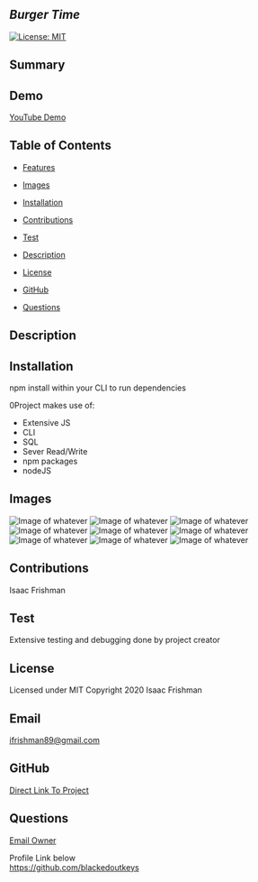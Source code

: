 
  
  ## *Burger Time*
  
  [![License: MIT](https://img.shields.io/badge/License-MIT-yellow.svg)](https://opensource.org/licenses/MIT)
  

  ## Summary


## Demo

  [YouTube Demo]()

 ## Table of Contents

  * [Features](#Features) <br>

  * [Images](#Images) <br>

  * [Installation](#Installation) <br>

  * [Contributions](#Contributions) <br>

  * [Test](#Test) <br>

  * [Description](#Description) <br>

  * [License](#License) <br>

  * [GitHub](#Github) <br>

  * [Questions](#Questions) <br>


  ## Description
  


  ## Installation
  npm install within your CLI to run dependencies

  0Project makes use of:

  * Extensive JS
  * CLI 
  * SQL
  * Sever Read/Write
  * npm packages
  * nodeJS

  ## Images 

![Image of whatever](   )
![Image of whatever](   )
![Image of whatever](   )
![Image of whatever](   )
![Image of whatever](   )
![Image of whatever](   )
![Image of whatever](   )
![Image of whatever](   )
![Image of whatever](   )


 
  ## Contributions
  Isaac Frishman

  ## Test
  Extensive testing and debugging done by project creator

  ## License
  Licensed under MIT
  Copyright 2020 Isaac Frishman


  ## Email
  ifrishman89@gmail.com

  ## GitHub
  [Direct Link To Project](https://github.com/emkaygru/Eat-A-Burger) <br>

  ## Questions 

  [Email Owner](ifrishman89@gmail.com)


  Profile Link below <br>
  https://github.com/blackedoutkeys <br>
